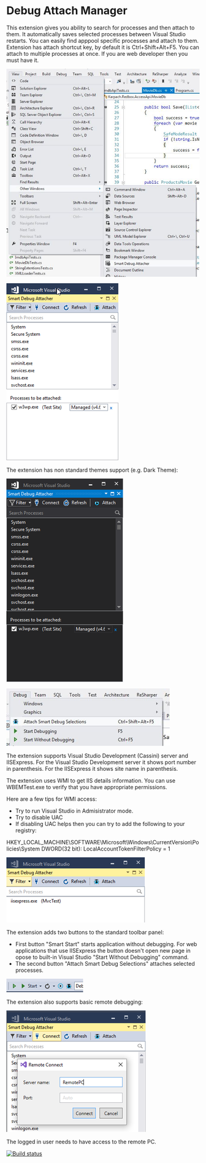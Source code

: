 ﻿# Debug Attach Manager
This extension gives you ability to search for processes and then attach to them. It automatically saves selected processes between Visual Studio restarts. You can easily find apppool specific processes and attach to them. Extension has attach shortcut key, by default it is Ctrl+Shift+Alt+F5. You can attach to multiple processes at once. If you are web developer then you must have it.

![Screenshot1](Screenshots/screenshot1.png)

![Screenshot2](Screenshots/screenshot2.png)

The extension has non standard themes support (e.g. Dark Theme):

![Screenshot3](Screenshots/screenshot3.png)

![Screenshot4](Screenshots/screenshot4.png)

 The extension supports Visual Studio Development (Cassini) server and IISExpress. For the Visual Studio Development server it shows port number in parenthesis. For the IISExpress it shows site name in parenthesis.

 The extension uses WMI to get IIS details information. You can use WBEMTest.exe to verify that you have appropriate permissions. 
 
 Here are a few tips for WMI access:
 * Try to run Visual Studio in Admisistrator mode.
 * Try to disable UAC
 * If disabling UAC helps then you can try to add the following to your registry:
 
 HKEY_LOCAL_MACHINE\SOFTWARE\Microsoft\Windows\CurrentVersion\Policies\System
 DWORD(32 bit): LocalAccountTokenFilterPolicy = 1

![Screenshot5](Screenshots/screenshot5.png)

The extension adds two buttons to the standard toolbar panel:
* First button "Smart Start" starts application without debugging. For web applications that use IISExpress the button doesn't open new page in opose to built-in Visual Studio "Start Without Debugging" command.
* The second button "Attach Smart Debug Selections" attaches selected processes.

![Screenshot6](Screenshots/screenshot6.png)

The extension also supports basic remote debugging:

![Screenshot7](Screenshots/screenshot7.png)

The logged in user needs to have access to the remote PC. 

[![Build status](https://ci.appveyor.com/api/projects/status/p4ofuplxtx9fabm5?svg=true)](https://ci.appveyor.com/project/karpach/debug-attach-manager)